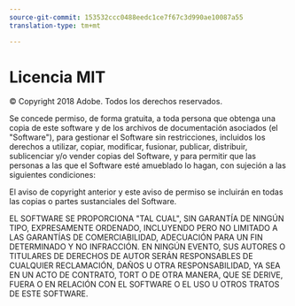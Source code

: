 ```yaml
---
source-git-commit: 153532ccc0488eedc1ce7f67c3d990ae10087a55
translation-type: tm+mt

---
```

# Licencia MIT

© Copyright 2018 Adobe. Todos los derechos reservados.

Se concede permiso, de forma gratuita, a toda persona que obtenga una copia de este software y de los archivos de documentación asociados (el &quot;Software&quot;), para gestionar el Software sin restricciones, incluidos los derechos a utilizar, copiar, modificar, fusionar, publicar, distribuir, sublicenciar y/o vender copias del Software, y para permitir que las personas a las que el Software esté amueblado lo hagan, con sujeción a las siguientes condiciones:

El aviso de copyright anterior y este aviso de permiso se incluirán en todas las copias o partes sustanciales del Software.

EL SOFTWARE SE PROPORCIONA &quot;TAL CUAL&quot;, SIN GARANTÍA DE NINGÚN TIPO, EXPRESAMENTE ORDENADO, INCLUYENDO PERO NO LIMITADO A LAS GARANTÍAS DE COMERCIABILIDAD, ADECUACIÓN PARA UN FIN DETERMINADO Y NO INFRACCIÓN. EN NINGÚN EVENTO, SUS AUTORES O TITULARES DE DERECHOS DE AUTOR SERÁN RESPONSABLES DE CUALQUIER RECLAMACIÓN, DAÑOS U OTRA RESPONSABILIDAD, YA SEA EN UN ACTO DE CONTRATO, TORT O DE OTRA MANERA, QUE SE DERIVE, FUERA O EN RELACIÓN CON EL SOFTWARE O EL USO U OTROS TRATOS DE ESTE SOFTWARE.

